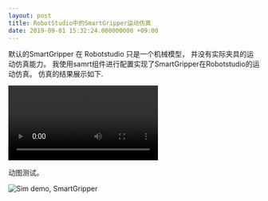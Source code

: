 ```yaml
---
layout: post
title: RobotStudio中的SmartGripper运动仿真
date: 2019-09-01 15:32:24.000000000 +09:00
---
```


<p>
默认的SmartGripper 在 Robotstudio 只是一个机械模型， 并没有实际夹具的运动仿真能力。 我使用samrt组件进行配置实现了SmartGripper在Robotstudio的运动仿真。 仿真的结果展示如下.
</p>

<p>
<video width="" height="" controls="controls"> <source src="https://honghaolyu.github.io/assets/media/video3-1.mp4" type="video/mp4" /> </video>
</p>

<p>
动图测试。
</p>

<p>
<img src="https://honghaolyu.github.io/assets/images/posts/3-1.gif" alt="Sim demo, SmartGripper"/>
</p>

<!-- <p>
There are thousands of lakes in Finland. The beautiful coastline after dinner.
</p>

<p>
<img src="https://honghaolyu.github.io/assets/images/posts/1-3.jpg" alt="INDIN2019 Helsinki, Finland"/>
</p>

<p>
I met a researcher Ronal Bejarano from Tempere University. We talk a lot about the human-robot collaboration.
</p>

<p>
<img src="https://honghaolyu.github.io/assets/images/posts/1-4.jpg" alt="INDIN2019 Helsinki, Finland"/>
</p>

<p>
The main venue of the conf is in Aalto University at Espoo, a beautiful campus.
</p>

<p>
<img src="https://honghaolyu.github.io/assets/images/posts/1-5.jpg" alt="INDIN2019 Helsinki, Finland"/>
</p> -->